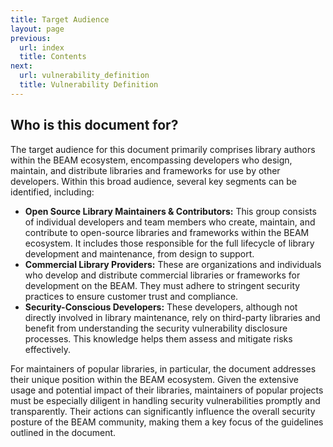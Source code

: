 ```yaml
---
title: Target Audience
layout: page
previous:
  url: index
  title: Contents
next:
  url: vulnerability_definition
  title: Vulnerability Definition
---
```


## Who is this document for?


The target audience for this document primarily comprises library authors within
the BEAM ecosystem, encompassing developers who design, maintain, and distribute
libraries and frameworks for use by other developers. Within this broad
audience, several key segments can be identified, including:

* **Open Source Library Maintainers & Contributors:** This group consists of
  individual developers and team members who create, maintain, and contribute to
  open-source libraries and frameworks within the BEAM ecosystem. It includes
  those responsible for the full lifecycle of library development and
  maintenance, from design to support.
* **Commercial Library Providers:** These are organizations and individuals who
  develop and distribute commercial libraries or frameworks for development on
  the BEAM. They must adhere to stringent security practices to ensure customer
  trust and compliance.
* **Security-Conscious Developers:** These developers, although not directly
  involved in library maintenance, rely on third-party libraries and benefit
  from understanding the security vulnerability disclosure processes. This
  knowledge helps them assess and mitigate risks effectively.

For maintainers of popular libraries, in particular, the document addresses
their unique position within the BEAM ecosystem. Given the extensive usage and
potential impact of their libraries, maintainers of popular projects must be
especially diligent in handling security vulnerabilities promptly and
transparently. Their actions can significantly influence the overall security
posture of the BEAM community, making them a key focus of the guidelines
outlined in the document.

